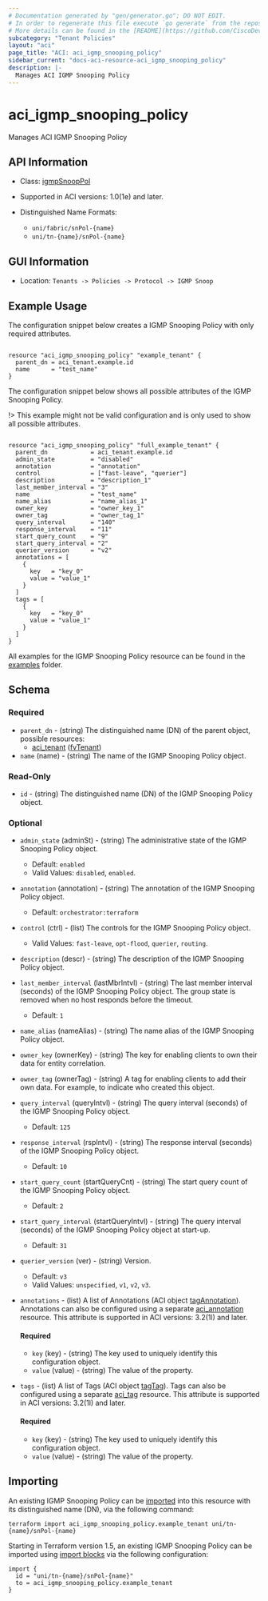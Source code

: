 ```yaml
---
# Documentation generated by "gen/generator.go"; DO NOT EDIT.
# In order to regenerate this file execute `go generate` from the repository root.
# More details can be found in the [README](https://github.com/CiscoDevNet/terraform-provider-aci/blob/master/README.md).
subcategory: "Tenant Policies"
layout: "aci"
page_title: "ACI: aci_igmp_snooping_policy"
sidebar_current: "docs-aci-resource-aci_igmp_snooping_policy"
description: |-
  Manages ACI IGMP Snooping Policy
---
```


# aci_igmp_snooping_policy #

Manages ACI IGMP Snooping Policy



## API Information ##

* Class: [igmpSnoopPol](https://pubhub.devnetcloud.com/media/model-doc-latest/docs/app/index.html#/objects/igmpSnoopPol/overview)

* Supported in ACI versions: 1.0(1e) and later.

* Distinguished Name Formats:
  - `uni/fabric/snPol-{name}`
  - `uni/tn-{name}/snPol-{name}`

## GUI Information ##

* Location: `Tenants -> Policies -> Protocol -> IGMP Snoop`

## Example Usage ##

The configuration snippet below creates a IGMP Snooping Policy with only required attributes.

```hcl

resource "aci_igmp_snooping_policy" "example_tenant" {
  parent_dn = aci_tenant.example.id
  name      = "test_name"
}

```
The configuration snippet below shows all possible attributes of the IGMP Snooping Policy.

!> This example might not be valid configuration and is only used to show all possible attributes.

```hcl

resource "aci_igmp_snooping_policy" "full_example_tenant" {
  parent_dn            = aci_tenant.example.id
  admin_state          = "disabled"
  annotation           = "annotation"
  control              = ["fast-leave", "querier"]
  description          = "description_1"
  last_member_interval = "3"
  name                 = "test_name"
  name_alias           = "name_alias_1"
  owner_key            = "owner_key_1"
  owner_tag            = "owner_tag_1"
  query_interval       = "140"
  response_interval    = "11"
  start_query_count    = "9"
  start_query_interval = "2"
  querier_version      = "v2"
  annotations = [
    {
      key   = "key_0"
      value = "value_1"
    }
  ]
  tags = [
    {
      key   = "key_0"
      value = "value_1"
    }
  ]
}

```

All examples for the IGMP Snooping Policy resource can be found in the [examples](https://github.com/CiscoDevNet/terraform-provider-aci/tree/master/examples/resources/aci_igmp_snooping_policy) folder.

## Schema ##

### Required ###

* `parent_dn` - (string) The distinguished name (DN) of the parent object, possible resources:
  - [aci_tenant](https://registry.terraform.io/providers/CiscoDevNet/aci/latest/docs/resources/tenant) ([fvTenant](https://pubhub.devnetcloud.com/media/model-doc-latest/docs/app/index.html#/objects/fvTenant/overview))
* `name` (name) - (string) The name of the IGMP Snooping Policy object.

### Read-Only ###

* `id` - (string) The distinguished name (DN) of the IGMP Snooping Policy object.

### Optional ###

* `admin_state` (adminSt) - (string) The administrative state of the IGMP Snooping Policy object.
  - Default: `enabled`
  - Valid Values: `disabled`, `enabled`.
* `annotation` (annotation) - (string) The annotation of the IGMP Snooping Policy object.
  - Default: `orchestrator:terraform`
* `control` (ctrl) - (list) The controls for the IGMP Snooping Policy object.
  - Valid Values: `fast-leave`, `opt-flood`, `querier`, `routing`.
* `description` (descr) - (string) The description of the IGMP Snooping Policy object.
* `last_member_interval` (lastMbrIntvl) - (string) The last member interval (seconds) of the IGMP Snooping Policy object. The group state is removed when no host responds before the timeout.
  - Default: `1`
* `name_alias` (nameAlias) - (string) The name alias of the IGMP Snooping Policy object.
* `owner_key` (ownerKey) - (string) The key for enabling clients to own their data for entity correlation.
* `owner_tag` (ownerTag) - (string) A tag for enabling clients to add their own data. For example, to indicate who created this object.
* `query_interval` (queryIntvl) - (string) The query interval (seconds) of the IGMP Snooping Policy object.
  - Default: `125`
* `response_interval` (rspIntvl) - (string) The response interval (seconds) of the IGMP Snooping Policy object.
  - Default: `10`
* `start_query_count` (startQueryCnt) - (string) The start query count of the IGMP Snooping Policy object.
  - Default: `2`
* `start_query_interval` (startQueryIntvl) - (string) The query interval (seconds) of the IGMP Snooping Policy object at start-up.
  - Default: `31`
* `querier_version` (ver) - (string) Version.
  - Default: `v3`
  - Valid Values: `unspecified`, `v1`, `v2`, `v3`.

* `annotations` - (list) A list of Annotations (ACI object [tagAnnotation](https://pubhub.devnetcloud.com/media/model-doc-latest/docs/app/index.html#/objects/tagAnnotation/overview)). Annotations can also be configured using a separate [aci_annotation](https://registry.terraform.io/providers/CiscoDevNet/aci/latest/docs/resources/annotation) resource. This attribute is supported in ACI versions: 3.2(1l) and later.
  
  #### Required ####
  
  * `key` (key) - (string) The key used to uniquely identify this configuration object.
  * `value` (value) - (string) The value of the property.

* `tags` - (list) A list of Tags (ACI object [tagTag](https://pubhub.devnetcloud.com/media/model-doc-latest/docs/app/index.html#/objects/tagTag/overview)). Tags can also be configured using a separate [aci_tag](https://registry.terraform.io/providers/CiscoDevNet/aci/latest/docs/resources/tag) resource. This attribute is supported in ACI versions: 3.2(1l) and later.
  
  #### Required ####
  
  * `key` (key) - (string) The key used to uniquely identify this configuration object.
  * `value` (value) - (string) The value of the property.

## Importing

An existing IGMP Snooping Policy can be [imported](https://www.terraform.io/docs/import/index.html) into this resource with its distinguished name (DN), via the following command:

```
terraform import aci_igmp_snooping_policy.example_tenant uni/tn-{name}/snPol-{name}
```

Starting in Terraform version 1.5, an existing IGMP Snooping Policy can be imported
using [import blocks](https://developer.hashicorp.com/terraform/language/import) via the following configuration:

```
import {
  id = "uni/tn-{name}/snPol-{name}"
  to = aci_igmp_snooping_policy.example_tenant
}
```
